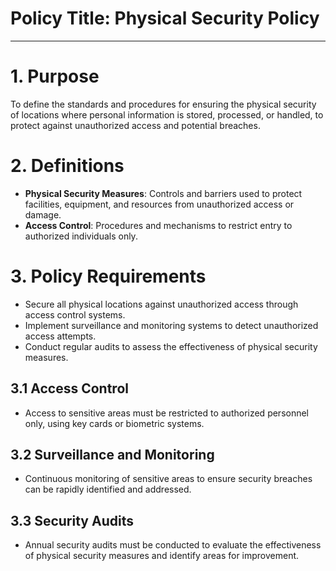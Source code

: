 
# Policy Title: Physical Security Policy

---

# 1. Purpose

To define the standards and procedures for ensuring the physical security of locations where personal information is stored, processed, or handled, to protect against unauthorized access and potential breaches.

# 2. Definitions

- **Physical Security Measures**: Controls and barriers used to protect facilities, equipment, and resources from unauthorized access or damage.
- **Access Control**: Procedures and mechanisms to restrict entry to authorized individuals only.

# 3. Policy Requirements

- Secure all physical locations against unauthorized access through access control systems.
- Implement surveillance and monitoring systems to detect unauthorized access attempts.
- Conduct regular audits to assess the effectiveness of physical security measures.

## 3.1 Access Control

- Access to sensitive areas must be restricted to authorized personnel only, using key cards or biometric systems.

## 3.2 Surveillance and Monitoring

- Continuous monitoring of sensitive areas to ensure security breaches can be rapidly identified and addressed.

## 3.3 Security Audits

- Annual security audits must be conducted to evaluate the effectiveness of physical security measures and identify areas for improvement.
